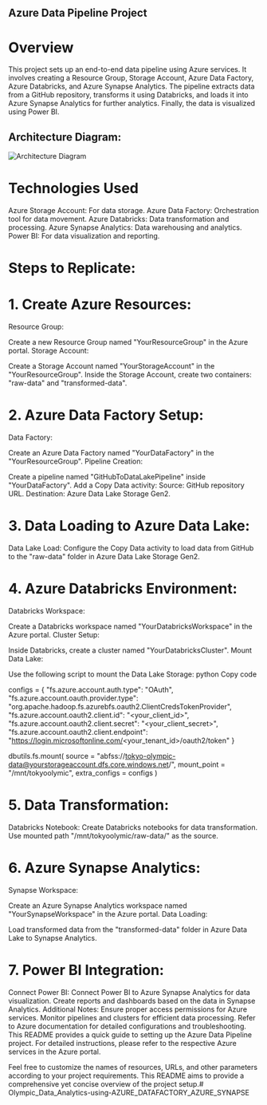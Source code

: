 ## Azure Data Pipeline Project
 # Overview
This project sets up an end-to-end data pipeline using Azure services. It involves creating a Resource Group, Storage Account, Azure Data Factory, Azure Databricks, and Azure Synapse Analytics. The pipeline extracts data from a GitHub repository, transforms it using Databricks, and loads it into Azure Synapse Analytics for further analytics. Finally, the data is visualized using Power BI.

## Architecture Diagram:
![Architecture Diagram](https://github.com/AdityaDevadiga/Olympic_Data_Analytics-using-AZURE_DATAFACTORY_AZURE_SYNAPSE/assets/72966036/fc4d8540-5fd1-40af-946f-3b61f69b0054)




# Technologies Used
Azure Storage Account: For data storage.
Azure Data Factory: Orchestration tool for data movement.
Azure Databricks: Data transformation and processing.
Azure Synapse Analytics: Data warehousing and analytics.
Power BI: For data visualization and reporting.
# Steps to Replicate:
# 1. Create Azure Resources:
Resource Group:

Create a new Resource Group named "YourResourceGroup" in the Azure portal.
Storage Account:

Create a Storage Account named "YourStorageAccount" in the "YourResourceGroup".
Inside the Storage Account, create two containers: "raw-data" and "transformed-data".
# 2. Azure Data Factory Setup:
Data Factory:

Create an Azure Data Factory named "YourDataFactory" in the "YourResourceGroup".
Pipeline Creation:

Create a pipeline named "GitHubToDataLakePipeline" inside "YourDataFactory".
Add a Copy Data activity:
Source: GitHub repository URL.
Destination: Azure Data Lake Storage Gen2.
# 3. Data Loading to Azure Data Lake:
Data Lake Load:
Configure the Copy Data activity to load data from GitHub to the "raw-data" folder in Azure Data Lake Storage Gen2.
# 4. Azure Databricks Environment:
Databricks Workspace:

Create a Databricks workspace named "YourDatabricksWorkspace" in the Azure portal.
Cluster Setup:

Inside Databricks, create a cluster named "YourDatabricksCluster".
Mount Data Lake:

Use the following script to mount the Data Lake Storage:
python
Copy code


configs = {
  "fs.azure.account.auth.type": "OAuth",
  "fs.azure.account.oauth.provider.type": "org.apache.hadoop.fs.azurebfs.oauth2.ClientCredsTokenProvider",
  "fs.azure.account.oauth2.client.id": "<your_client_id>",
  "fs.azure.account.oauth2.client.secret": "<your_client_secret>",
  "fs.azure.account.oauth2.client.endpoint": "https://login.microsoftonline.com/<your_tenant_id>/oauth2/token"
}

dbutils.fs.mount(
  source = "abfss://tokyo-olympic-data@yourstorageaccount.dfs.core.windows.net/",
  mount_point = "/mnt/tokyoolymic",
  extra_configs = configs
)
# 5. Data Transformation:
Databricks Notebook:
Create Databricks notebooks for data transformation.
Use mounted path "/mnt/tokyoolymic/raw-data/" as the source.
# 6. Azure Synapse Analytics:
Synapse Workspace:

Create an Azure Synapse Analytics workspace named "YourSynapseWorkspace" in the Azure portal.
Data Loading:

Load transformed data from the "transformed-data" folder in Azure Data Lake to Synapse Analytics.
# 7. Power BI Integration:
Connect Power BI:
Connect Power BI to Azure Synapse Analytics for data visualization.
Create reports and dashboards based on the data in Synapse Analytics.
Additional Notes:
Ensure proper access permissions for Azure services.
Monitor pipelines and clusters for efficient data processing.
Refer to Azure documentation for detailed configurations and troubleshooting.
This README provides a quick guide to setting up the Azure Data Pipeline project. For detailed instructions, please refer to the respective Azure services in the Azure portal.

Feel free to customize the names of resources, URLs, and other parameters according to your project requirements. This README aims to provide a comprehensive yet concise overview of the project setup.# Olympic_Data_Analytics-using-AZURE_DATAFACTORY_AZURE_SYNAPSE
